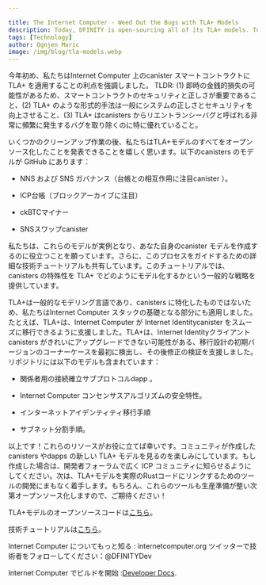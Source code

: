 ```yaml
---

title: The Internet Computer - Weed Out the Bugs with TLA+ Models
description: Today, DFINITY is open-sourcing all of its TLA+ models. To top it off, the Foundation is also publishing a comprehensive technical tutorial to help devs apply TLA+ to canister smart contracts.
tags: [Technology]
author: Ognjen Maric
image: /img/blog/tla-models.webp
---
```

今年初め、私たちはInternet Computer 上のcanister スマートコントラクトに TLA+ を適用することの利点を強調しました。 TLDR: (1) 即時の金銭的損失の可能性があるため、スマートコントラクトのセキュリティと正しさが重要であること、(2) TLA+ のような形式的手法は一般にシステムの正しさとセキュリティを向上させること、(3) TLA+ はcanisters からリエントランシーバグと呼ばれる非常に頻繁に発生するバグを取り除くのに特に優れていること。

いくつかのクリーンアップ作業の後、私たちはTLA+モデルのすべてをオープンソース化したことを発表できることを嬉しく思います。以下のcanisters のモデルが GitHub にあります：

- NNS および SNS ガバナンス（台帳との相互作用に注目canister ）。

- ICP台帳（ブロックアーカイブに注目）

- ckBTCマイナー

- SNSスワップcanister

私たちは、これらのモデルが実例となり、あなた自身のcanister モデルを作成するのに役立つことを願っています。さらに、このプロセスをガイドするための詳細な技術チュートリアルも共有しています。このチュートリアルでは、canisters の特殊性を TLA+ でどのようにモデル化するかという一般的な戦略を提供しています。

TLA+は一般的なモデリング言語であり、canisters に特化したものではないため、私たちはInternet Computer スタックの基礎となる部分にも適用しました。たとえば、TLA+は、Internet Computer が Internet Identitycanister をスムーズに移行できるように支援しました。TLA+は、Internet Identityクライアントcanisters がきれいにアップグレードできない可能性がある、移行設計の初期バージョンのコーナーケースを最初に検出し、その後修正の検証を支援しました。リポジトリには以下のモデルも含まれています：

- 関係者用の接続確立サブプロトコルdapp 。

- Internet Computer コンセンサスアルゴリズムの安全特性。

- インターネットアイデンティティ移行手順

- サブネット分割手順。

以上です！これらのリソースがお役に立てば幸いです。コミュニティが作成したcanisters やdapps の新しい TLA+ モデルを見るのを楽しみにしています。もし作成した場合は、開発者フォーラムで広く ICP コミュニティに知らせるようにしてください。次は、TLA+モデルを実際のRustコードにリンクするためのツールの開発にまもなく着手します。もちろん、これらのツールも生産準備が整い次第オープンソース化しますので、ご期待ください！

TLA+モデルのオープンソースコードは[こちら](https://github.com/dfinity/tla-models)。

技術チュートリアルは[こちら](https://mynosefroze.com/blog/2023-08-09-tla_for_canisters)。

Internet Computer についてもっと知る : internetcomputer.org
ツイッターで技術者をフォローしてください：@DFINITYDev

Internet Computer でビルドを開始 :[Developer Docs](https://internetcomputer.org/docs/current/home).

<!---



Earlier this year, we highlighted the benefits of applying TLA+ to canister smart contracts on the Internet Computer. The TLDR: (1) the potential for immediate monetary loss makes security and correctness critical for smart contracts, (2) formal methods such as TLA+ increase systems’ correctness and security in general, and (3) TLA+ is in particular good at weeding out a very frequent class of bugs, called reentrancy bugs, from canisters.

After some cleanup work, we’re excited to announce that we’ve just open sourced all of our TLA+ models. You’ll find models of the following canisters on GitHub:

- NNS and SNS governance (focusing on interactions with the ledger canister)

- ICP ledger (focusing on block archival)

- ckBTC minter

- SNS swap canister


We hope that these models provide you with real-life examples to draw from and help you create your own canister models. Additionally we’re sharing a companion in-depth technical tutorial to guide you through this process. The tutorial provides a general strategy of how to model the idiosyncrasies of canisters in TLA+.

Since TLA+ is a general modeling language and isn’t specific to canisters, we have also applied it to parts of the underlying Internet Computer stack. For example, TLA+ helped ensure that the Internet Computer could smoothly migrate the Internet Identity canister. TLA+ first detected corner cases in an early version of the migration design, which could have rendered Internet Identity client canisters unable to cleanly upgrade, and later helped verify the fixes. The repository also includes models of:

- Connection establishment subprotocol for the people parties dapp.

- The Internet Computer consensus algorithm’s safety properties.

- The Internet Identity migration procedure.

- The subnet splitting procedure.


That’s it! We hope you find these resources useful. We look forward to seeing new TLA+ models for community-created canisters and dapps. If you create some, be sure to let the wider ICP community know in the developer forum. Next up, we will soon start working on some tooling to link the TLA+ models to actual Rust code, to address the problem of models and the code diverging as code is modified over time. Of course, these tools will also be open sourced as soon as they are production-ready, so stay tuned!

Get the open-source code for TLA+ models [here](https://github.com/dfinity/tla-models).

Check out the technical tutorial [here](https://mynosefroze.com/blog/2023-08-09-tla_for_canisters).

Learn more about the Internet Computer: internetcomputer.org
Follow the tech on Twitter: @DFINITYDev

Start building on the Internet Computer: [Developer Docs](https://internetcomputer.org/docs/current/home).

-->
